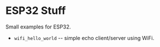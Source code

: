 # ESP32 Stuff

Small examples for ESP32.

* `wifi_hello_world` -- simple echo client/server using WiFi.

